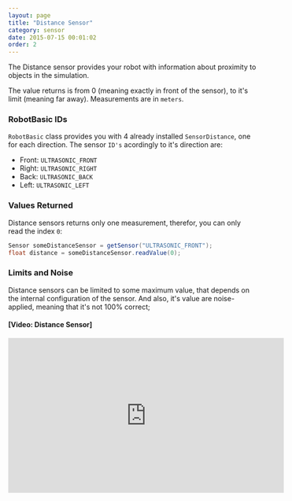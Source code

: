 ```yaml
---
layout: page
title: "Distance Sensor"
category: sensor
date: 2015-07-15 00:01:02
order: 2
---
```

The Distance sensor provides your robot with information about proximity to objects in the
simulation.

The value returns is from 0 (meaning exactly in front of the sensor), to it's limit (meaning far away).
Measurements are in `meters`.

### RobotBasic IDs

`RobotBasic` class provides you with 4 already installed `SensorDistance`, one for each direction.
The sensor `ID's` acordingly to it's direction are:

* Front: `ULTRASONIC_FRONT`
* Right: `ULTRASONIC_RIGHT`
* Back: `ULTRASONIC_BACK`
* Left: `ULTRASONIC_LEFT`

### Values Returned

Distance sensors returns only one measurement, therefor, you can only read the index `0`:

```java
Sensor someDistanceSensor = getSensor("ULTRASONIC_FRONT");
float distance = someDistanceSensor.readValue(0);
```

### Limits and Noise

Distance sensors can be limited to some maximum value, that depends on the internal configuration
of the sensor. And also, it's value are noise-applied, meaning that it's not 100% correct;

#### [Video: Distance Sensor]
<iframe width="560" height="315" src="https://www.youtube.com/embed/UPxlMacVczs" frameborder="0" allowfullscreen></iframe>